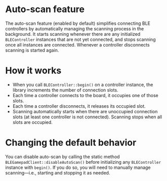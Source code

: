 # Auto-scan feature

The auto-scan feature (enabled by default) simplifies connecting BLE controllers by automatically managing the scanning
process in the background. It starts scanning whenever there are any initialized `BLEController` instances that are not
yet connected, and stops scanning once all instances are connected. Whenever a controller disconnects scanning is
started again.

# How it works

* When you call `BLEController::begin()` on a controller instance, the library increments the number of connection
  slots.
* Each time a controller connects to the board, it occupies one of those slots.
* Each time a controller disconnects, it releases its occupied slot.
* Scanning automatically starts when there are unoccupied connection slots (at least one controller is not
  connected). Scanning stops when all slots are occupied.

# Changing the default behavior

You can disable auto-scan by calling the static method `BLEGamepadClient::disableAutoScan()` before initializing
any `BLEController` instance with `begin()`. If you do so, you will need to manually manage scanning—i.e., starting and
stopping it as needed.
